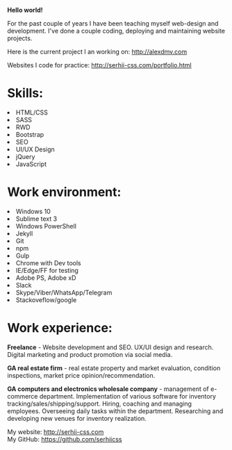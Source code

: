 <b>Hello world!</b>

For the past couple of years I have been teaching myself web-design and development. I've done a couple coding, deploying and maintaining website projects.

Here is the current project I an working on:
http://alexdmv.com

Websites I code for practice: 
http://serhii-css.com/portfolio.html

# Skills:

<li>HTML/CSS</li>
<li>SASS</li>
<li>RWD</li>
<li>Bootstrap</li>
<li>SEO</li>
<li>UI/UX Design</li>
<li>jQuery</li>
<li>JavaScript</li>


# Work environment:

<li>Windows 10</li>
<li>Sublime text 3</li>
<li>Windows PowerShell</li>
<li>Jekyll</li>
<li>Git</li>
<li>npm</li>
<li>Gulp</li>
<li>Chrome with Dev tools</li>
<li>IE/Edge/FF for testing</li>
<li>Adobe PS, Adobe xD</li>
<li>Slack</li>
<li>Skype/Viber/WhatsApp/Telegram</li>
<li>Stackoveflow/google</li>


# Work experience:

<b>Freelance</b> - Website development and SEO. UX/UI design and research. Digital marketing and product promotion via social media.

<b>GA real estate firm</b> - real estate property and market evaluation, condition inspections, market price opinion/recommendation.

<b>GA computers and electronics wholesale company</b> - management of e-commerce department. Implementation of various software for inventory tracking/sales/shipping/support. Hiring, coaching and managing employees. Overseeing daily tasks within the department. Researching and developing new venues for inventory realization.

My website: http://serhii-css.com
<br>
My GitHub: https://github.com/serhiicss
